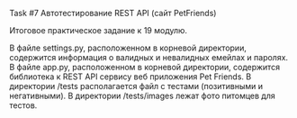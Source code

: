 Task #7 Автотестирование REST API (сайт PetFriends)

Итоговое практическое задание к 19 модулю.

В файле settings.py, расположенном в корневой директории, содержится информация о валидных и невалидных емейлах и паролях. В файле app.py, расположенном в корневой директории, содержится библиотека к REST API сервису веб приложения Pet Friends. В директории /tests располагается файл с тестами (позитивными и негативными). В директории /tests/images лежат фото питомцев для тестов.
